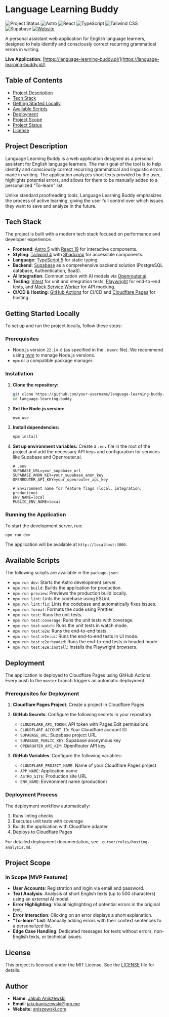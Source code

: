 # Language Learning Buddy

![Project Status](https://img.shields.io/badge/status-v1.0.1-brightgreen)
![Astro](https://img.shields.io/badge/Astro-5.0-orange)
![React](https://img.shields.io/badge/React-19-blue)
![TypeScript](https://img.shields.io/badge/TypeScript-5.0-blue)
![Tailwind CSS](https://img.shields.io/badge/Tailwind_CSS-4.0-38B2AC)
![Supabase](https://img.shields.io/badge/Supabase-green)
[![Website](https://img.shields.io/badge/Website-language--learning--buddy.pl-blue?logo=Cloudflare&logoColor=white)](https://language-learning-buddy.pl/)

A personal assistant web application for English language learners, designed to help identify and consciously correct recurring grammatical errors in writing.

**Live Application:** [https://language-learning-buddy.pl/](https://language-learning-buddy.pl/)

## Table of Contents

- [Project Description](#project-description)
- [Tech Stack](#tech-stack)
- [Getting Started Locally](#getting-started-locally)
- [Available Scripts](#available-scripts)
- [Deployment](#deployment)
- [Project Scope](#project-scope)
- [Project Status](#project-status)
- [License](#license)

## Project Description

Language Learning Buddy is a web application designed as a personal assistant for English language learners. The main goal of the tool is to help identify and consciously correct recurring grammatical and linguistic errors made in writing. The application analyzes short texts provided by the user, highlights potential errors, and allows for them to be manually added to a personalized "To-learn" list.

Unlike standard proofreading tools, Language Learning Buddy emphasizes the process of active learning, giving the user full control over which issues they want to save and analyze in the future.

## Tech Stack

The project is built with a modern tech stack focused on performance and developer experience.

- **Frontend**: [Astro 5](https://astro.build/) with [React 19](https://react.dev/) for interactive components.
- **Styling**: [Tailwind 4](https://tailwindcss.com/) with [Shadcn/ui](https://ui.shadcn.com/) for accessible components.
- **Language**: [TypeScript 5](https://www.typescriptlang.org/) for static typing.
- **Backend**: [Supabase](https://supabase.io/) as a comprehensive backend solution (PostgreSQL database, Authentication, BaaS).
- **AI Integration**: Communication with AI models via [Openrouter.ai](https://openrouter.ai/).
- **Testing**: [Vitest](https://vitest.dev/) for unit and integration tests, [Playwright](https://playwright.dev/) for end-to-end tests, and [Mock Service Worker](https://mswjs.io/) for API mocking.
- **CI/CD & Hosting**: [GitHub Actions](https://github.com/features/actions) for CI/CD and [Cloudflare Pages](https://pages.cloudflare.com/) for hosting.

## Getting Started Locally

To set up and run the project locally, follow these steps:

### Prerequisites

- Node.js version `22.14.0` (as specified in the `.nvmrc` file). We recommend using [nvm](https://github.com/nvm-sh/nvm) to manage Node.js versions.
- `npm` or a compatible package manager.

### Installation

1.  **Clone the repository:**

    ```sh
    git clone https://github.com/your-username/language-learning-buddy.git
    cd language-learning-buddy
    ```

2.  **Set the Node.js version:**

    ```sh
    nvm use
    ```

3.  **Install dependencies:**

    ```sh
    npm install
    ```

4.  **Set up environment variables:**
    Create a `.env` file in the root of the project and add the necessary API keys and configuration for services like Supabase and Openrouter.ai.

    ```env
    # .env
    SUPABASE_URL=your_supabase_url
    SUPABASE_ANON_KEY=your_supabase_anon_key
    OPENROUTER_API_KEY=your_openrouter_api_key

    # Environment name for feature flags (local, integration, production)
    ENV_NAME=local
    PUBLIC_ENV_NAME=local
    ```

### Running the Application

To start the development server, run:

```sh
npm run dev
```

The application will be available at `http://localhost:3000`.

## Available Scripts

The following scripts are available in the `package.json`:

- `npm run dev`: Starts the Astro development server.
- `npm run build`: Builds the application for production.
- `npm run preview`: Previews the production build locally.
- `npm run lint`: Lints the codebase using ESLint.
- `npm run lint:fix`: Lints the codebase and automatically fixes issues.
- `npm run format`: Formats the code using Prettier.
- `npm run test`: Runs the unit tests.
- `npm run test:coverage`: Runs the unit tests with coverage.
- `npm run test:watch`: Runs the unit tests in watch mode.
- `npm run test:e2e`: Runs the end-to-end tests.
- `npm run test:e2e:ui`: Runs the end-to-end tests in UI mode.
- `npm run test:e2e:headed`: Runs the end-to-end tests in headed mode.
- `npm run test:e2e:install`: Installs the Playwright browsers.

## Deployment

The application is deployed to Cloudflare Pages using GitHub Actions. Every push to the `master` branch triggers an automatic deployment.

### Prerequisites for Deployment

1. **Cloudflare Pages Project**: Create a project in Cloudflare Pages
2. **GitHub Secrets**: Configure the following secrets in your repository:
   - `CLOUDFLARE_API_TOKEN`: API token with Pages:Edit permissions
   - `CLOUDFLARE_ACCOUNT_ID`: Your Cloudflare account ID
   - `SUPABASE_URL`: Supabase project URL
   - `SUPABASE_PUBLIC_KEY`: Supabase anonymous key
   - `OPENROUTER_API_KEY`: OpenRouter API key

3. **GitHub Variables**: Configure the following variables:
   - `CLOUDFLARE_PROJECT_NAME`: Name of your Cloudflare Pages project
   - `APP_NAME`: Application name
   - `ASTRO_SITE`: Production site URL
   - `ENV_NAME`: Environment name (production)

### Deployment Process

The deployment workflow automatically:

1. Runs linting checks
2. Executes unit tests with coverage
3. Builds the application with Cloudflare adapter
4. Deploys to Cloudflare Pages

For detailed deployment documentation, see `.cursor/rules/hosting-analysis.md`.

## Project Scope

### In Scope (MVP Features)

- **User Accounts**: Registration and login via email and password.
- **Text Analysis**: Analysis of short English texts (up to 500 characters) using an external AI model.
- **Error Highlighting**: Visual highlighting of potential errors in the original text.
- **Error Interaction**: Clicking on an error displays a short explanation.
- **"To-learn" List**: Manually adding errors with their context sentences to a personalized list.
- **Edge Case Handling**: Dedicated messages for texts without errors, non-English texts, or technical issues.

## License

This project is licensed under the MIT License. See the [LICENSE](LICENSE) file for details.

## Author

- **Name**: [Jakub Aniszewski](https://github.com/jaqb8)
- **Email**: [jakubaniszewski@pm.me](mailto:jakubaniszewski@pm.me)
- **Website**: [aniszewski.com](https://aniszewski.com)
